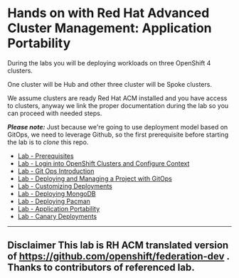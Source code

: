 # Hands on with Red Hat Advanced Cluster Management: Application Portability

During the labs you will be deploying workloads on three OpenShift 4 clusters. 

One cluster will be Hub and other three cluster will be Spoke clusters.

We assume clusters are ready Red Hat ACM installed and you have access to clusters, anyway we link the proper documentation during the lab so you can proceed with needed steps.

***Please note:*** Just because we're going to use deployment model based on GitOps, we need to leverage Github, so the first prerequisite before starting the lab is to *clone* this repo.

* [Lab  - Prerequisites](1.md)<br>
* [Lab  - Login into OpenShift Clusters and Configure Context](2.md)<br>
* [Lab  - Git Ops Introduction](3.md)<br>
* [Lab  - Deploying and Managing a Project with GitOps](4.md)<br>
* [Lab  - Customizing Deployments](5.md)<br>
* [Lab  - Deploying MongoDB](6.md)<br>
* [Lab  - Deploying Pacman](7.md)<br>
* [Lab  - Application Portability](8.md)<br>
* [Lab  - Canary Deployments](9.md)<br>

-----
Disclaimer 
This lab is RH ACM translated version of https://github.com/openshift/federation-dev . 
Thanks to contributors of referenced lab. 
-----
